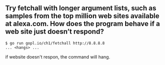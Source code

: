 ## Try fetchall with longer argument lists, such as samples from the top million web sites available at alexa.com. How does the program behave if a web site just doesn’t respond?

```shell script
$ go run gopl.io/ch1/fetchall http://8.8.8.8
... <hangs> ...
```

if website doesn't respon, the command will hang.
